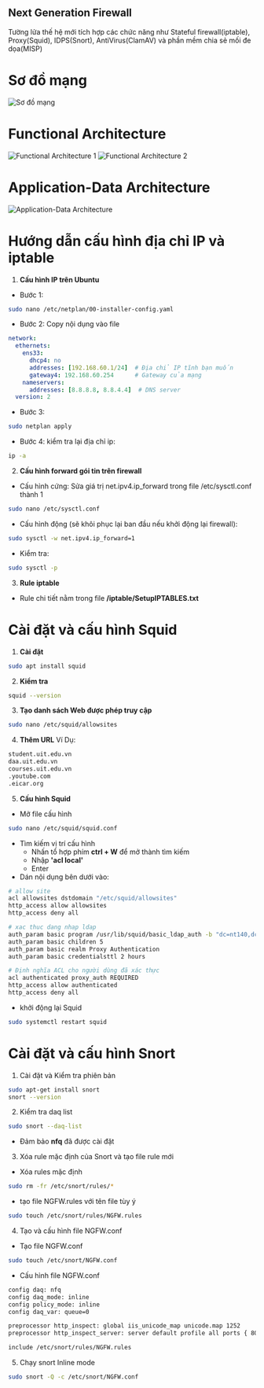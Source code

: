 ## Next Generation Firewall
Tường lửa thế hệ mới tích hợp các chức năng như Stateful firewall(iptable), Proxy(Squid), IDPS(Snort), AntiVirus(ClamAV) và phần mềm chia sẻ mối đe dọa(MISP)

# Sơ đồ mạng
![Sơ đồ mạng](https://github.com/LeTrieuPhu/NGFW-iptable-squid-snort-clamav-MISP/blob/main/report/Tong%20quan.png)

# Functional Architecture
![Functional Architecture 1](https://github.com/LeTrieuPhu/NGFW-iptable-squid-snort-clamav-MISP/blob/main/report/Functional%20Architecture%201.png)
![Functional Architecture 2](https://github.com/LeTrieuPhu/NGFW-iptable-squid-snort-clamav-MISP/blob/main/report/Functional%20Architecture%202.png)

# Application-Data Architecture
![Application-Data Architecture](https://github.com/LeTrieuPhu/NGFW-iptable-squid-snort-clamav-MISP/blob/main/report/Application-Data%20Architecture.png)

# Hướng dẫn cấu hình địa chỉ IP và iptable
1. **Cấu hình IP trên Ubuntu**
- Bước 1:
```bash
sudo nano /etc/netplan/00-installer-config.yaml
```
- Bước 2: Copy nội dụng vào file
```yaml
network:
  ethernets:
    ens33:
      dhcp4: no
      addresses: [192.168.60.1/24]  # Địa chỉ IP tĩnh bạn muốn
      gateway4: 192.168.60.254      # Gateway của mạng
    nameservers:
      addresses: [8.8.8.8, 8.8.4.4]  # DNS server
  version: 2
```
- Bước 3:
```bash
sudo netplan apply
```
- Bước 4: kiểm tra lại địa chỉ ip:
```bash
ip -a
```
2. **Cấu hình forward gói tin trên firewall**
- Cấu hình cứng: Sửa giá trị net.ipv4.ip_forward trong file /etc/sysctl.conf thành 1
```bash
sudo nano /etc/sysctl.conf
```
- Cấu hình động (sẽ khôi phục lại ban đầu nếu khởi động lại firewall):
```bash
sudo sysctl -w net.ipv4.ip_forward=1
```
- Kiểm tra:
```bash
sudo sysctl -p
```
3. **Rule iptable**
- Rule chi tiết nằm trong file **/iptable/SetupIPTABLES.txt**

# Cài đặt và cấu hình Squid
1. **Cài đặt**
```bash
sudo apt install squid
```
2. **Kiểm tra**
```bash
squid --version
```
3. **Tạo danh sách Web được phép truy cập**
```bash
sudo nano /etc/squid/allowsites
```
4. **Thêm URL**
Ví Dụ:
```bash
student.uit.edu.vn
daa.uit.edu.vn
courses.uit.edu.vn
.youtube.com
.eicar.org
```
5. **Cấu hình Squid**
- Mở file cấu hình
```bash
sudo nano /etc/squid/squid.conf
```
- Tìm kiếm vị trí cấu hình
  - Nhấn tổ hợp phím **ctrl + W** để mở thành tìm kiếm
  - Nhập **'acl local'**
  - Enter
- Dán nội dụng bên dưới vào:
```bash
# allow site
acl allowsites dstdomain "/etc/squid/allowsites"
http_access allow allowsites
http_access deny all

# xac thuc dang nhap ldap
auth_param basic program /usr/lib/squid/basic_ldap_auth -b "dc=nt140,dc=local" -f "uid=%s" -h 192.168.100.40
auth_param basic children 5
auth_param basic realm Proxy Authentication
auth_param basic credentialsttl 2 hours

# Định nghĩa ACL cho người dùng đã xác thực
acl authenticated proxy_auth REQUIRED
http_access allow authenticated
http_access deny all
```
- khởi động lại Squid
```bash
sudo systemctl restart squid
```
# Cài đặt và cấu hình Snort
1. Cài đặt và Kiểm tra phiên bản
```bash
sudo apt-get install snort
snort --version
```
2. Kiểm tra daq list
```bash
sudo snort --daq-list
```
- Đảm bảo **nfq** đã được cài đặt
3. Xóa rule mặc định của Snort và tạo file rule mới
- Xóa rules mặc định
```bash
sudo rm -fr /etc/snort/rules/*
```
- tạo file NGFW.rules với tên file tùy ý
```bash
sudo touch /etc/snort/rules/NGFW.rules
```
4. Tạo và cấu hình file NGFW.conf
- Tạo file NGFW.conf
```bash
sudo touch /etc/snort/NGFW.conf
```
- Cấu hình file NGFW.conf
```bash
config daq: nfq
config daq_mode: inline
config policy_mode: inline
config daq_var: queue=0

preprocessor http_inspect: global iis_unicode_map unicode.map 1252
preprocessor http_inspect_server: server default profile all ports { 80 8080 8180 } oversize_dir_length 500

include /etc/snort/rules/NGFW.rules
```
5. Chạy snort Inline mode
```bash
sudo snort -Q -c /etc/snort/NGFW.conf
```
